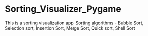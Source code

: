# Sorting_Visualizer_Pygame
This is a sorting visualization app, Sorting algorithms - Bubble Sort, Selection sort, Insertion Sort, Merge Sort, Quick sort, Shell Sort
